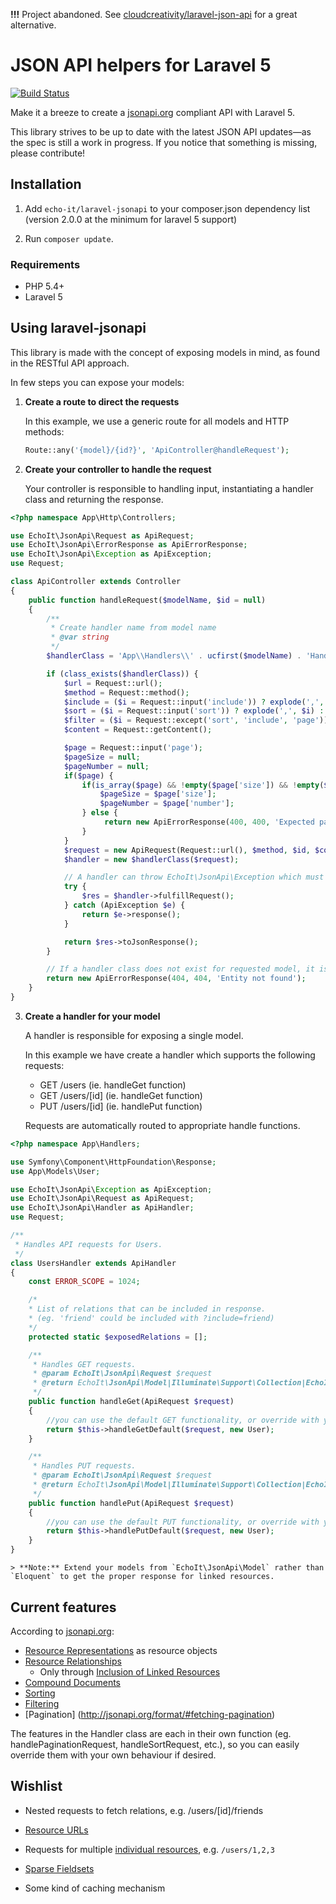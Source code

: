 __!!!__ Project abandoned. See [cloudcreativity/laravel-json-api](https://github.com/cloudcreativity/json-api/) for a great alternative.

JSON API helpers for Laravel 5
=====

[![Build Status](https://travis-ci.org/echo-it/laravel-jsonapi.svg)](https://travis-ci.org/echo-it/laravel-jsonapi)

Make it a breeze to create a [jsonapi.org](http://jsonapi.org/) compliant API with Laravel 5.

This library strives to be up to date with the latest JSON API updates—as the spec is still a work in progress. If you notice that something is missing, please contribute!

Installation
-----

1. Add `echo-it/laravel-jsonapi` to your composer.json dependency list (version 2.0.0 at the minimum for laravel 5 support)

2. Run `composer update`.

### Requirements

* PHP 5.4+
* Laravel 5


Using laravel-jsonapi
-----

This library is made with the concept of exposing models in mind, as found in the RESTful API approach.

In few steps you can expose your models:

1. **Create a route to direct the requests**

    In this example, we use a generic route for all models and HTTP methods:

    ```php
    Route::any('{model}/{id?}', 'ApiController@handleRequest');
    ```

2. **Create your controller to handle the request**

    Your controller is responsible to handling input, instantiating a handler class and returning the response.

```php
<?php namespace App\Http\Controllers;

use EchoIt\JsonApi\Request as ApiRequest;
use EchoIt\JsonApi\ErrorResponse as ApiErrorResponse;
use EchoIt\JsonApi\Exception as ApiException;
use Request;

class ApiController extends Controller
{
    public function handleRequest($modelName, $id = null)
    {
        /**
         * Create handler name from model name
         * @var string
         */
        $handlerClass = 'App\\Handlers\\' . ucfirst($modelName) . 'Handler';

        if (class_exists($handlerClass)) {
			$url = Request::url();
            $method = Request::method();
            $include = ($i = Request::input('include')) ? explode(',', $i) : $i;
			$sort = ($i = Request::input('sort')) ? explode(',', $i) : $i;
			$filter = ($i = Request::except('sort', 'include', 'page')) ? $i : [];
			$content = Request::getContent();

			$page = Request::input('page');
			$pageSize = null;
			$pageNumber = null;
			if($page) {
				if(is_array($page) && !empty($page['size']) && !empty($page['number'])) {
					$pageSize = $page['size'];
					$pageNumber = $page['number'];
				} else {
					 return new ApiErrorResponse(400, 400, 'Expected page[size] and page[number]');
				}
			}
            $request = new ApiRequest(Request::url(), $method, $id, $content, $include, $sort, $filter, $pageNumber, $pageSize);
            $handler = new $handlerClass($request);

            // A handler can throw EchoIt\JsonApi\Exception which must be gracefully handled to give proper response
            try {
                $res = $handler->fulfillRequest();
            } catch (ApiException $e) {
                return $e->response();
            }

            return $res->toJsonResponse();
        }

        // If a handler class does not exist for requested model, it is not considered to be exposed in the API
        return new ApiErrorResponse(404, 404, 'Entity not found');
    }
}
```

3. **Create a handler for your model**

    A handler is responsible for exposing a single model.

    In this example we have create a handler which supports the following requests:

    * GET /users (ie. handleGet function)
    * GET /users/[id] (ie. handleGet function)
    * PUT /users/[id] (ie. handlePut function)

    Requests are automatically routed to appropriate handle functions.

```php
<?php namespace App\Handlers;

use Symfony\Component\HttpFoundation\Response;
use App\Models\User;

use EchoIt\JsonApi\Exception as ApiException;
use EchoIt\JsonApi\Request as ApiRequest;
use EchoIt\JsonApi\Handler as ApiHandler;
use Request;

/**
 * Handles API requests for Users.
 */
class UsersHandler extends ApiHandler
{
	const ERROR_SCOPE = 1024;

	/*
	* List of relations that can be included in response.
	* (eg. 'friend' could be included with ?include=friend)
	*/
	protected static $exposedRelations = [];

	/**
	 * Handles GET requests.
	 * @param EchoIt\JsonApi\Request $request
	 * @return EchoIt\JsonApi\Model|Illuminate\Support\Collection|EchoIt\JsonApi\Response|Illuminate\Pagination\LengthAwarePaginator
	 */
	public function handleGet(ApiRequest $request)
	{
		//you can use the default GET functionality, or override with your own
		return $this->handleGetDefault($request, new User);
	}

	/**
	 * Handles PUT requests.
	 * @param EchoIt\JsonApi\Request $request
	 * @return EchoIt\JsonApi\Model|Illuminate\Support\Collection|EchoIt\JsonApi\Response
	 */
	public function handlePut(ApiRequest $request)
	{
		//you can use the default PUT functionality, or override with your own
		return $this->handlePutDefault($request, new User);
	}
}
```

    > **Note:** Extend your models from `EchoIt\JsonApi\Model` rather than `Eloquent` to get the proper response for linked resources.

Current features
-----

According to [jsonapi.org](http://jsonapi.org):

* [Resource Representations](http://jsonapi.org/format/#document-structure-resource-representations) as resource objects
* [Resource Relationships](http://jsonapi.org/format/#document-structure-resource-relationships)
   * Only through [Inclusion of Linked Resources](http://jsonapi.org/format/#fetching-includes)
* [Compound Documents](http://jsonapi.org/format/#document-structure-compound-documents)
* [Sorting](http://jsonapi.org/format/#fetching-sorting)
* [Filtering](http://jsonapi.org/format/#fetching-filtering)
* [Pagination] (http://jsonapi.org/format/#fetching-pagination)

The features in the Handler class are each in their own function (eg. handlePaginationRequest, handleSortRequest, etc.), so you can easily override them with your own behaviour if desired.


Wishlist
-----

* Nested requests to fetch relations, e.g. /users/[id]/friends
* [Resource URLs](http://jsonapi.org/format/#document-structure-resource-urls)
* Requests for multiple [individual resources](http://jsonapi.org/format/#urls-individual-resources), e.g. `/users/1,2,3`
* [Sparse Fieldsets](http://jsonapi.org/format/#fetching-sparse-fieldsets)

* Some kind of caching mechanism
